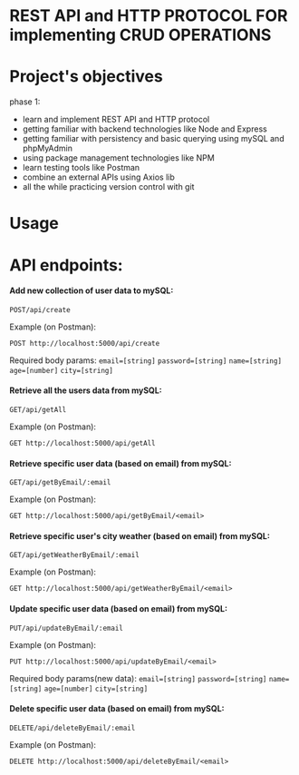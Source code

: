 # REST API and HTTP PROTOCOL FOR implementing CRUD OPERATIONS

# Project's objectives

phase 1:
- learn and implement REST API and HTTP protocol
- getting familiar with backend technologies like Node and Express
- getting familiar with persistency and basic querying using mySQL and phpMyAdmin
- using package management technologies like NPM 
- learn testing tools like Postman 
- combine an external APIs using Axios lib
- all the while practicing version control with git

# Usage

# API endpoints:


#### Add new collection of user data to mySQL:

```POST/api/create ```
		
Example (on Postman):	
```
POST http://localhost:5000/api/create
```
Required body params: 
 `email=[string]`
 `password=[string]`
 `name=[string]`
 `age=[number]`
 `city=[string]`

#### Retrieve all the users data from mySQL:

```GET/api/getAll ```
		
Example (on Postman):	
```
GET http://localhost:5000/api/getAll
```

#### Retrieve specific user data (based on email) from mySQL:

```GET/api/getByEmail/:email ```
		
Example (on Postman):	
```
GET http://localhost:5000/api/getByEmail/<email>
```
#### Retrieve specific user's city weather (based on email) from mySQL:

```GET/api/getWeatherByEmail/:email ```
		
Example (on Postman):	
```
GET http://localhost:5000/api/getWeatherByEmail/<email>
```

#### Update specific user data (based on email) from mySQL:

```PUT/api/updateByEmail/:email ```
		
Example (on Postman):	
```
PUT http://localhost:5000/api/updateByEmail/<email>
```
Required body params(new data): 
 `email=[string]`
 `password=[string]`
 `name=[string]`
 `age=[number]`
 `city=[string]`

#### Delete specific user data (based on email) from mySQL:

```DELETE/api/deleteByEmail/:email ```
		
Example (on Postman):	
```
DELETE http://localhost:5000/api/deleteByEmail/<email>
```
